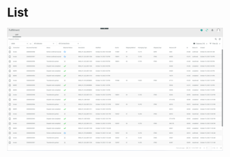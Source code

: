 # List

![Dispatch notes](../../Assets/Screenshots/Fulfillment/DispatchNotes/DispatchNotes.png "[Dispatch notes]")

